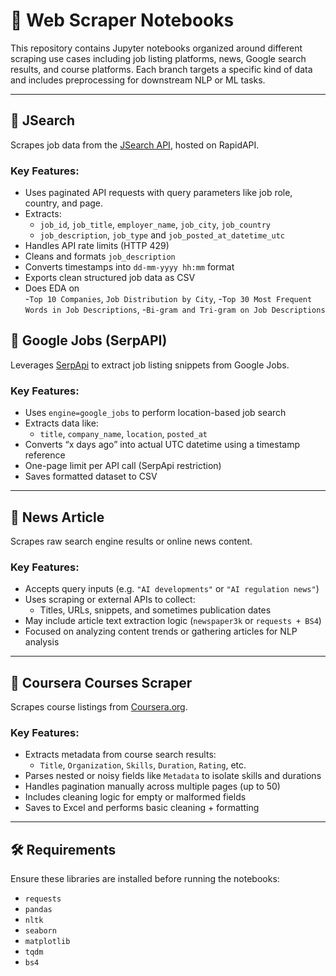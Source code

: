 # 📘 Web Scraper Notebooks

This repository contains Jupyter notebooks organized around different scraping use cases including job listing platforms, news, Google search results, and course platforms. Each branch targets a specific kind of data and includes preprocessing for downstream NLP or ML tasks.

---

## 🔹 JSearch

Scrapes job data from the [JSearch API](https://rapidapi.com/letscrape-6bRBa3QguO5/api/jsearch), hosted on RapidAPI.

### Key Features:
- Uses paginated API requests with query parameters like job role, country, and page.
- Extracts:  
  - `job_id`, `job_title`, `employer_name`, `job_city`, `job_country`  
  - `job_description`, `job_type` and `job_posted_at_datetime_utc`
- Handles API rate limits (HTTP 429)
- Cleans and formats `job_description`
- Converts timestamps into `dd-mm-yyyy hh:mm` format
- Exports clean structured job data as CSV
- Does EDA on  
  -`Top 10 Companies`,  `Job Distribution by City`,
  -`Top 30 Most Frequent Words in Job Descriptions`,
  -`Bi-gram and Tri-gram on Job Descriptions`
 

## 🔹 Google Jobs (SerpAPI)

Leverages [SerpApi](https://serpapi.com/) to extract job listing snippets from Google Jobs.

### Key Features:
- Uses `engine=google_jobs` to perform location-based job search
- Extracts data like:
  - `title`, `company_name`, `location`, `posted_at` 
- Converts “x days ago” into actual UTC datetime using a timestamp reference
- One-page limit per API call (SerpApi restriction)
- Saves formatted dataset to CSV

---

## 🔹 News Article

Scrapes raw search engine results or online news content.

### Key Features:
- Accepts query inputs (e.g. `"AI developments"` or `"AI regulation news"`)
- Uses scraping or external APIs to collect:
  - Titles, URLs, snippets, and sometimes publication dates
- May include article text extraction logic (`newspaper3k` or `requests + BS4`)
- Focused on analyzing content trends or gathering articles for NLP analysis

---

## 🔹 Coursera Courses Scraper

Scrapes course listings from [Coursera.org](https://www.coursera.org/).

### Key Features:
- Extracts metadata from course search results:
  - `Title`, `Organization`, `Skills`, `Duration`, `Rating`, etc.
- Parses nested or noisy fields like `Metadata` to isolate skills and durations
- Handles pagination manually across multiple pages (up to 50)
- Includes cleaning logic for empty or malformed fields
- Saves to Excel and performs basic cleaning + formatting

---

## 🛠 Requirements

Ensure these libraries are installed before running the notebooks:

- `requests`
- `pandas`
- `nltk`
- `seaborn`
- `matplotlib`
- `tqdm`
- `bs4`
